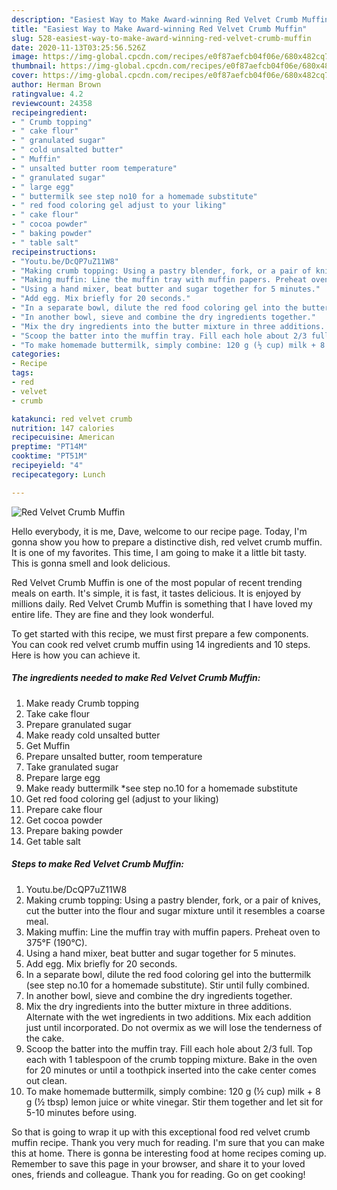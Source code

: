 ```yaml
---
description: "Easiest Way to Make Award-winning Red Velvet Crumb Muffin"
title: "Easiest Way to Make Award-winning Red Velvet Crumb Muffin"
slug: 528-easiest-way-to-make-award-winning-red-velvet-crumb-muffin
date: 2020-11-13T03:25:56.526Z
image: https://img-global.cpcdn.com/recipes/e0f87aefcb04f06e/680x482cq70/red-velvet-crumb-muffin-recipe-main-photo.jpg
thumbnail: https://img-global.cpcdn.com/recipes/e0f87aefcb04f06e/680x482cq70/red-velvet-crumb-muffin-recipe-main-photo.jpg
cover: https://img-global.cpcdn.com/recipes/e0f87aefcb04f06e/680x482cq70/red-velvet-crumb-muffin-recipe-main-photo.jpg
author: Herman Brown
ratingvalue: 4.2
reviewcount: 24358
recipeingredient:
- " Crumb topping"
- " cake flour"
- " granulated sugar"
- " cold unsalted butter"
- " Muffin"
- " unsalted butter room temperature"
- " granulated sugar"
- " large egg"
- " buttermilk see step no10 for a homemade substitute"
- " red food coloring gel adjust to your liking"
- " cake flour"
- " cocoa powder"
- " baking powder"
- " table salt"
recipeinstructions:
- "Youtu.be/DcQP7uZ11W8"
- "Making crumb topping: Using a pastry blender, fork, or a pair of knives, cut the butter into the flour and sugar mixture until it resembles a coarse meal."
- "Making muffin: Line the muffin tray with muffin papers. Preheat oven to 375°F (190°C)."
- "Using a hand mixer, beat butter and sugar together for 5 minutes."
- "Add egg. Mix briefly for 20 seconds."
- "In a separate bowl, dilute the red food coloring gel into the buttermilk (see step no.10 for a homemade substitute). Stir until fully combined."
- "In another bowl, sieve and combine the dry ingredients together."
- "Mix the dry ingredients into the butter mixture in three additions. Alternate with the wet ingredients in two additions. Mix each addition just until incorporated. Do not overmix as we will lose the tenderness of the cake."
- "Scoop the batter into the muffin tray. Fill each hole about 2/3 full. Top each with 1 tablespoon of the crumb topping mixture. Bake in the oven for 20 minutes or until a toothpick inserted into the cake center comes out clean."
- "To make homemade buttermilk, simply combine: 120 g (½ cup) milk + 8 g (½ tbsp) lemon juice or white vinegar. Stir them together and let sit for 5-10 minutes before using."
categories:
- Recipe
tags:
- red
- velvet
- crumb

katakunci: red velvet crumb 
nutrition: 147 calories
recipecuisine: American
preptime: "PT14M"
cooktime: "PT51M"
recipeyield: "4"
recipecategory: Lunch

---
```



![Red Velvet Crumb Muffin](https://img-global.cpcdn.com/recipes/e0f87aefcb04f06e/680x482cq70/red-velvet-crumb-muffin-recipe-main-photo.jpg)

Hello everybody, it is me, Dave, welcome to our recipe page. Today, I'm gonna show you how to prepare a distinctive dish, red velvet crumb muffin. It is one of my favorites. This time, I am going to make it a little bit tasty. This is gonna smell and look delicious.



Red Velvet Crumb Muffin is one of the most popular of recent trending meals on earth. It's simple, it is fast, it tastes delicious. It is enjoyed by millions daily. Red Velvet Crumb Muffin is something that I have loved my entire life. They are fine and they look wonderful.


To get started with this recipe, we must first prepare a few components. You can cook red velvet crumb muffin using 14 ingredients and 10 steps. Here is how you can achieve it.

<!--inarticleads1-->

##### The ingredients needed to make Red Velvet Crumb Muffin:

1. Make ready  Crumb topping
1. Take  cake flour
1. Prepare  granulated sugar
1. Make ready  cold unsalted butter
1. Get  Muffin
1. Prepare  unsalted butter, room temperature
1. Take  granulated sugar
1. Prepare  large egg
1. Make ready  buttermilk *see step no.10 for a homemade substitute
1. Get  red food coloring gel (adjust to your liking)
1. Prepare  cake flour
1. Get  cocoa powder
1. Prepare  baking powder
1. Get  table salt




<!--inarticleads2-->

##### Steps to make Red Velvet Crumb Muffin:

1. Youtu.be/DcQP7uZ11W8
1. Making crumb topping: Using a pastry blender, fork, or a pair of knives, cut the butter into the flour and sugar mixture until it resembles a coarse meal.
1. Making muffin: Line the muffin tray with muffin papers. Preheat oven to 375°F (190°C).
1. Using a hand mixer, beat butter and sugar together for 5 minutes.
1. Add egg. Mix briefly for 20 seconds.
1. In a separate bowl, dilute the red food coloring gel into the buttermilk (see step no.10 for a homemade substitute). Stir until fully combined.
1. In another bowl, sieve and combine the dry ingredients together.
1. Mix the dry ingredients into the butter mixture in three additions. Alternate with the wet ingredients in two additions. Mix each addition just until incorporated. Do not overmix as we will lose the tenderness of the cake.
1. Scoop the batter into the muffin tray. Fill each hole about 2/3 full. Top each with 1 tablespoon of the crumb topping mixture. Bake in the oven for 20 minutes or until a toothpick inserted into the cake center comes out clean.
1. To make homemade buttermilk, simply combine: 120 g (½ cup) milk + 8 g (½ tbsp) lemon juice or white vinegar. Stir them together and let sit for 5-10 minutes before using.




So that is going to wrap it up with this exceptional food red velvet crumb muffin recipe. Thank you very much for reading. I'm sure that you can make this at home. There is gonna be interesting food at home recipes coming up. Remember to save this page in your browser, and share it to your loved ones, friends and colleague. Thank you for reading. Go on get cooking!
